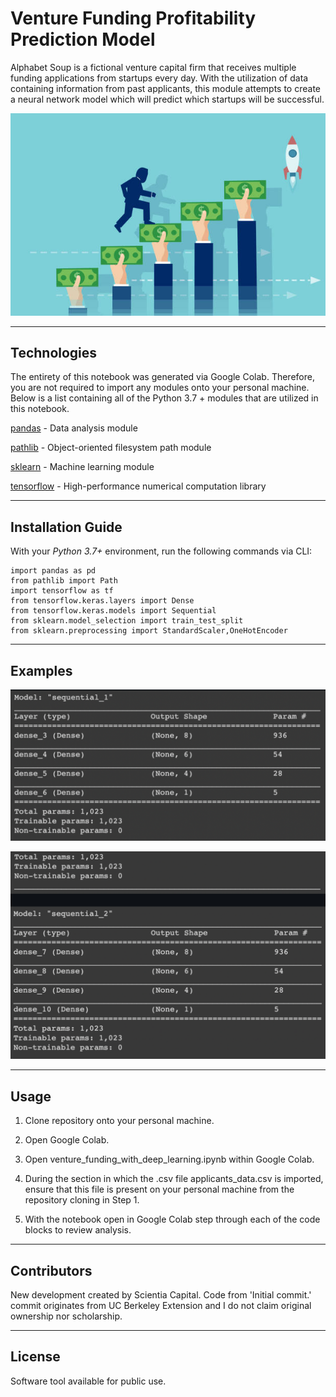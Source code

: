 # Venture Funding Profitability Prediction Model

Alphabet Soup is a fictional venture capital firm that receives multiple funding applications from startups every day. With the utilization of data containing information from past applicants, this module attempts to create a neural network model which will predict which startups will be successful.

![Venture_Funding_Profitability_Prediction_Model](https://github.com/ScientiaCapital/Venture-Funding-Deep-Learning-Model/blob/main/Resources/vcimage1.jpeg)

---

## Technologies

The entirety of this notebook was generated via Google Colab. Therefore, you are not required to import any modules onto your personal machine. Below is a list containing all of the Python 3.7 + modules that are utilized in this notebook.

[pandas](https://pandas.pydata.org/pandas-docs/stable/) - Data analysis module

[pathlib](https://docs.python.org/3/library/pathlib.html) - Object-oriented filesystem path module

[sklearn](https://sklearn.org/) - Machine learning module

[tensorflow](https://pypi.org/project/tensorflow/) - High-performance numerical computation library


---

## Installation Guide

With your _Python 3.7+_ environment, run the following commands via CLI:

```
import pandas as pd
from pathlib import Path
import tensorflow as tf
from tensorflow.keras.layers import Dense
from tensorflow.keras.models import Sequential
from sklearn.model_selection import train_test_split
from sklearn.preprocessing import StandardScaler,OneHotEncoder
```

---

## Examples

![Example_One](https://github.com/ScientiaCapital/Venture-Funding-Deep-Learning-Model/blob/main/Resources/Screen%20Shot%202021-06-24%20at%208.08.01%20AM.png)

![Example_Two](https://github.com/ScientiaCapital/Venture-Funding-Deep-Learning-Model/blob/main/Resources/Screen%20Shot%202021-06-24%20at%208.08.41%20AM.png)

---

## Usage

1. Clone repository onto your personal machine.

2. Open Google Colab.

3. Open venture_funding_with_deep_learning.ipynb within Google Colab.

4. During the section in which the .csv file applicants_data.csv is imported, ensure that this file is present on your personal machine from the repository cloning in Step 1.

5. With the notebook open in Google Colab step through each of the code blocks to review analysis.
---

## Contributors

New development created by Scientia Capital. Code from 'Initial commit.' commit originates from UC Berkeley Extension and I do not claim original ownership nor scholarship.

---

## License

Software tool available for public use. 
